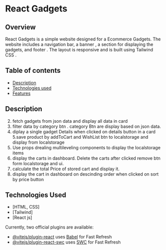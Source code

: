 # React Gadgets 

## Overview
React Gadgets  is a simple website designed for a Ecommerce Gadgets. The website includes a navigation bar, a banner ,  a section for displaying the gadgets, and footer . The layout is responsive and is built using Tailwind CSS .

## Table of contents
- [Description](#Description)
- [Technologies used](#Technologies-used)
- [Features](#Features)

## Description
2.  fetch gadgets from json data and display all data in card 
3. filter data by category btn . category Btn are display based on json data.
4. diplay a single gadget Details when clicked on details button in a card
5.save product by addToCart and WishList btn to localstorage and display from localstorage
6. Use  props drealing multileveling components to display the localstorage items
7. display the carts in dashboard. Delete the carts after clicked remove  btn form localstorage and ui.
8. calculate the total Price of stored cart and display it.
9. display the cart in dashboard on descinding order when clicked on sort by price button

## Technologies Used
- [HTML, CSS]
- [Tailwind]
- [React js]
  


Currently, two official plugins are available:

- [@vitejs/plugin-react](https://github.com/vitejs/vite-plugin-react/blob/main/packages/plugin-react/README.md) uses [Babel](https://babeljs.io/) for Fast Refresh
- [@vitejs/plugin-react-swc](https://github.com/vitejs/vite-plugin-react-swc) uses [SWC](https://swc.rs/) for Fast Refresh
